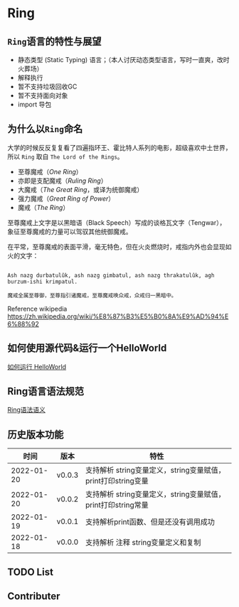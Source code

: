 # Ring


## ```Ring```语言的特性与展望

- 静态类型 (Static Typing) 语言；（本人讨厌动态类型语言，写时一直爽，改时火葬场）
- 解释执行
- 暂不支持垃圾回收GC
- 暂不支持面向对象
- import 导包

## 为什么以```Ring```命名

大学的时候反反复复看了四遍指环王、霍比特人系列的电影，超级喜欢中土世界，所以 ```Ring``` 取自 ```The Lord of the Rings```。

- 至尊魔戒（*One Ring*）
- 亦即是支配魔戒（*Ruling Ring*）
- 大魔戒（*The Great Ring*，或译为统御魔戒）
- 强力魔戒（*Great Ring of Power*）
- 魔戒（*The Ring*）

至尊魔戒上文字是以黑暗语（Black Speech）写成的谈格瓦文字（Tengwar），象征至尊魔戒的力量可以驾驭其他统御魔戒。

在平常，至尊魔戒的表面平滑，毫无特色，但在火炎燃烧时，戒指内外也会显现如火的文字：

```

Ash nazg durbatulûk, ash nazg gimbatul, ash nazg thrakatulûk, agh burzum-ishi krimpatul.

魔戒全属至尊御，至尊指引诸魔戒，至尊魔戒唤众戒，众戒归一黑暗中。

```



Reference wikipedia https://zh.wikipedia.org/wiki/%E8%87%B3%E5%B0%8A%E9%AD%94%E6%88%92


## 如何使用源代码&运行一个HelloWorld

[如何运行 HelloWorld](./doc/using.md)

## Ring语言语法规范

[Ring语法语义]()

## 历史版本功能

| 时间       | 版本   | 特性                                                         |
| ---------- | ------ | ------------------------------------------------------------ |
| 2022-01-20 | v0.0.3 | 支持解析 string变量定义，string变量赋值，print打印string变量 |
| 2022-01-20 | v0.0.2 | 支持解析 string变量定义，string变量赋值，print打印string常量 |
| 2022-01-19 | v0.0.1 | 支持解析print函数、但是还没有调用成功                        |
| 2022-01-18 | v0.0.0 | 支持解析 注释 string变量定义和复制                           |

## TODO List


## Contributer


